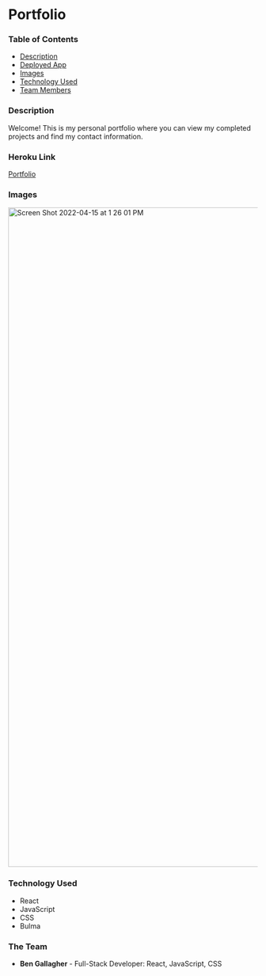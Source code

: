 # Portfolio 

### Table of Contents

* [Description](#description)
* [Deployed App](#heroku-link)
* [Images](#images)
* [Technology Used](#technology-used)
* [Team Members](#the-team)

### Description

Welcome! This is my personal portfolio where you can view my completed projects and find my contact information.   
 

### Heroku Link
[Portfolio](https://morning-badlands-17413.herokuapp.com/)

### Images
<img width="1333" alt="Screen Shot 2022-04-15 at 1 26 01 PM" src="https://user-images.githubusercontent.com/82895658/163601886-88ae051f-d733-4dec-b741-bb2917ea642d.png">

### Technology Used
* React
* JavaScript
* CSS
* Bulma



### The Team
* **Ben Gallagher** - Full-Stack Developer: React, JavaScript, CSS
